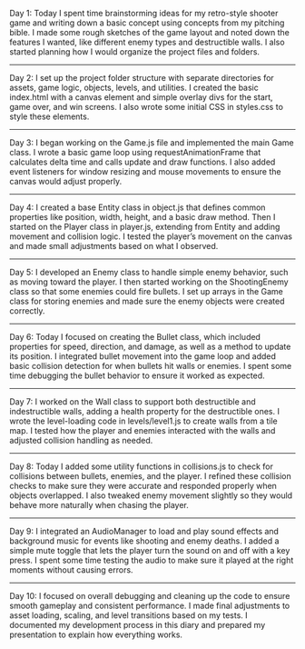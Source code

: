 Day 1:
Today I spent time brainstorming ideas for my retro-style shooter game and writing down a basic concept using concepts from my pitching bible. I made some rough sketches of the game layout and noted down the features I wanted, like different enemy types and destructible walls. I also started planning how I would organize the project files and folders.
________________________________________
Day 2:
I set up the project folder structure with separate directories for assets, game logic, objects, levels, and utilities. I created the basic index.html with a canvas element and simple overlay divs for the start, game over, and win screens. I also wrote some initial CSS in styles.css to style these elements.
________________________________________
Day 3:
I began working on the Game.js file and implemented the main Game class. I wrote a basic game loop using requestAnimationFrame that calculates delta time and calls update and draw functions. I also added event listeners for window resizing and mouse movements to ensure the canvas would adjust properly.
________________________________________
Day 4:
I created a base Entity class in object.js that defines common properties like position, width, height, and a basic draw method. Then I started on the Player class in player.js, extending from Entity and adding movement and collision logic. I tested the player’s movement on the canvas and made small adjustments based on what I observed.
________________________________________
Day 5:
I developed an Enemy class to handle simple enemy behavior, such as moving toward the player. I then started working on the ShootingEnemy class so that some enemies could fire bullets. I set up arrays in the Game class for storing enemies and made sure the enemy objects were created correctly.
________________________________________
Day 6:
Today I focused on creating the Bullet class, which included properties for speed, direction, and damage, as well as a method to update its position. I integrated bullet movement into the game loop and added basic collision detection for when bullets hit walls or enemies. I spent some time debugging the bullet behavior to ensure it worked as expected.
________________________________________
Day 7:
I worked on the Wall class to support both destructible and indestructible walls, adding a health property for the destructible ones. I wrote the level-loading code in levels/level1.js to create walls from a tile map. I tested how the player and enemies interacted with the walls and adjusted collision handling as needed.
________________________________________
Day 8:
Today I added some utility functions in collisions.js to check for collisions between bullets, enemies, and the player. I refined these collision checks to make sure they were accurate and responded properly when objects overlapped. I also tweaked enemy movement slightly so they would behave more naturally when chasing the player.
________________________________________
Day 9:
I integrated an AudioManager to load and play sound effects and background music for events like shooting and enemy deaths. I added a simple mute toggle that lets the player turn the sound on and off with a key press. I spent some time testing the audio to make sure it played at the right moments without causing errors.
________________________________________
Day 10:
I focused on overall debugging and cleaning up the code to ensure smooth gameplay and consistent performance. I made final adjustments to asset loading, scaling, and level transitions based on my tests. I documented my development process in this diary and prepared my presentation to explain how everything works.
